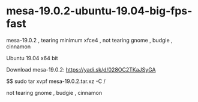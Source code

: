 # mesa-19.0.2-ubuntu-19.04-big-fps-fast
mesa-19.0.2 , tearing minimum xfce4 , not tearing gnome , budgie , cinnamon

Ubuntu 19.04 x64 bit 

Download mesa-19.0.2: https://yadi.sk/d/028OC2TKaJSyGA

$$ sudo tar xvpf mesa-19.0.2.tar.xz -C /

not tearing gnome , budgie , cinnamon
